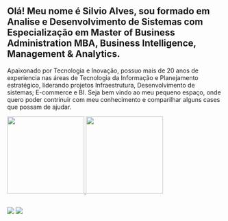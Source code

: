 ## Olá! Meu nome é Silvio Alves, sou formado em Analise e Desenvolvimento de Sistemas com Especialização em Master of Business Administration MBA, Business Intelligence, Management & Analytics.
Apaixonado por Tecnologia e Inovação, possuo mais de 20 anos de experiencia nas áreas de Tecnologia da Informação e Planejamento estratégico, liderando projetos Infraestrutura, Desenvolvimento de sistemas; E-commerce e BI.
Seja bem vindo ao meu pequeno espaço, onde quero poder contrinuir com meu conhecimento e comparilhar alguns cases que possam de ajudar.

<div>
  <a href="https://github.com/silvioalvesmelo">
  <img height="180em" src="https://github-readme-stats.vercel.app/api?username=silvioalvesmelo&show_icons=true&theme=dracula&include_all_commits=true&count_private=true"/>
  <img height="180em" src="https://github-readme-stats.vercel.app/api/top-langs/?username=silvioalvesmelo&layout=compact&langs_count=7&theme=dracula"/>
</div>

##
 
<div> 
<a href = "mailto:i@gmail.com"><img src="https://img.shields.io/badge/-Gmail-%23333?style=for-the-badge&logo=gmail&logoColor=white" target="_blank"></a>
  <a href="https://www.linkedin.com/in/rafaella-ballerini-45875016a" target="_blank"><img src="https://img.shields.io/badge/-LinkedIn-%230077B5?style=for-the-badge&logo=linkedin&logoColor=white" target="_blank"></a> 
